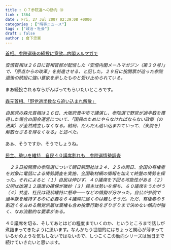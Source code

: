 ```yaml
---
title : ０７参院選への動向 ⑱
link : 1364
date : Fri, 27 Jul 2007 02:39:08 +0000
categories : ["時事ニュース"]
tags : ["政治・社会"]
draft : false
author : 倉下忠憲
---
```


<A HREF="http://www.yomiuri.co.jp/election/sangiin2007/news/20070727iaw3.htm" TARGET="_blank">首相、参院選後の続投に意欲…内閣メルマガで</A><BR><BR><I>安倍首相は２６日に首相官邸が配信した「安倍内閣メールマガジン（第３９号）」で、「原点からの改革」を前進させる、と記した。２９日に投開票が迫った参院選後の続投に強い意欲を示したものと受け止められている。</I><BR><BR>まあ続投されるならがんばってもらいたいところです。<BR><BR><A HREF="http://www.yomiuri.co.jp/election/sangiin2007/news/20070727iaw2.htm" TARGET="_blank">森元首相、「野党過半数なら追い込まれ解散」</A><BR><BR><I>自民党の森元首相は２６日、大阪府豊中市で講演し、参院選で野党が過半数を獲得した場合の国会運営について、「国民のためにやらなければならない政策（の法案）が全然成立しなくなる。結局、だんだん追い込まれていって、（衆院を）解散せざるを得なくなる」と述べた。</I><BR><BR>あぁ、そうですか、そうでしょうね。<BR><BR><A HREF="http://www.asahi.com/politics/update/0726/TKY200707260480.html" TARGET="_blank">民主、勢いを維持　自民４０議席割れも　参院選情勢調査</A><BR><BR><I>　２９日投開票の参院選について朝日新聞社は２４、２５の両日、全国の有権者を対象に電話による情勢調査を実施、全国取材網の情報を加えて終盤の情勢を探った。それによると（１）自民は伸びず、４０議席を下回る可能性がある（２）公明は改選１２議席の確保が微妙（３）民主は勢いを保ち、６０議席をうかがう（４）共産、社民は現状維持に懸命――などの情勢が分かった。自公が参院で過半数を維持するのに必要な６４議席に届くのは難しそうだ。ただ、有権者の５割近くを占める無党派層は棄権も含め投票行動をぎりぎりまで決めない傾向が強く、なお流動的な要素がある。</I><BR><BR>４０議席を切る、そしてあとはどの程度までいくのか、というところまで話しが煮詰まってきたように思います。なんかもう世間的にはちょっと関心が薄まっているかのような気もしないではないので、しつこくこの動向シリーズは当日まで続けていきたいと思います。<BR><BR><BR><br><br>

